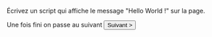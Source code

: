 Écrivez un script qui affiche le message "Hello World !" sur la page.

Une fois fini on passe au suivant <button href="#" class="button big arrowright">Suivant ></button>